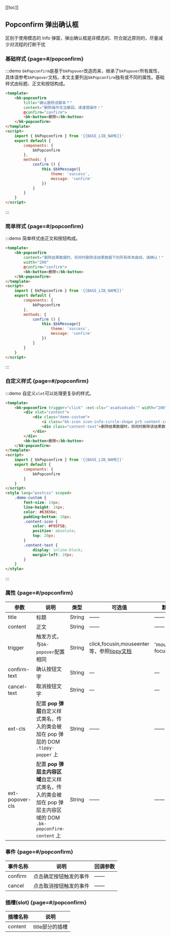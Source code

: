 <script>
    import Vue from 'vue'
    import { bkButton, bkPopconfirm } from '@'

    export default {
        components: {
            bkButton,
            bkPopconfirm
        },
        data () {
            return {}
        },
        methods: {
            confirm () {
                this.$bkMessage({
                    theme: 'success',
                    message: 'confirm'
                })
            }
        }
    }
</script>

<style lang="postcss" scoped>
    .demo-custom {
        font-size: 14px;
        line-height: 24px;
        color: #63656e;
        padding-bottom: 10px;
        .content-icon {
            color: #F95F5B;
            position: absolute;
            top: 20px;
        }
        .content-text {
            display: inline-block;
            margin-left: 20px;
        }
    }
</style>

[[toc]]

## Popconfirm 弹出确认框

区别于使用模态的 Info 弹窗，弹出确认框是非模态的、符合就近原则的，尽量减少对流程的打断干扰

### 基础样式 {page=#/popconfirm}

:::demo `bkPopconfirm`是基于`bkPopover`改造而来，继承了`bkPopover`所有属性，具体请参考`bkPopover`文档，本文主要列出`bkPopconfirm`独有或不同的属性。基础样式由标题、正文和按钮构成。
```html
<template>
    <bk-popconfirm
        title="确认删除该脚本？"
        content="删除操作无法撤回，请谨慎操作！"
        @confirm="confirm">
        <bk-button>删除</bk-button>
    </bk-popconfirm>
</template>
<script>
    import { bkPopconfirm } from '{{BASE_LIB_NAME}}'
    export default {
        components: {
            bkPopconfirm
        },
        methods: {
            confirm () {
                this.$bkMessage({
                    theme: 'success',
                    message: 'confirm'
                })
            }
        }
    }
</script>
```
:::

### 简单样式 {page=#/popconfirm}

:::demo 简单样式由正文和按钮构成。
```html
<template>
    <bk-popconfirm
        content="删除结果数据时，将同时删除该结果数据下的所有样本曲线，请确认！"
        width="280"
        @confirm="confirm">
        <bk-button>删除</bk-button>
    </bk-popconfirm>
</template>
<script>
    import { bkPopconfirm } from '{{BASE_LIB_NAME}}'
    export default {
        components: {
            bkPopconfirm
        },
        methods: {
            confirm () {
                this.$bkMessage({
                    theme: 'success',
                    message: 'confirm'
                })
            }
        }
    }
</script>
```
:::

### 自定义样式 {page=#/popconfirm}

:::demo 自定义`slot`可以处理更复杂的样式。
```html
<template>
    <bk-popconfirm trigger="click" :ext-cls="'asadsadsads'" width="280">
        <div slot="content">
            <div class="demo-custom">
                <i class="bk-icon icon-info-circle-shape pr5 content-icon"></i>
                <div class="content-text">删除结果数据时，将同时删除该结果数据下的所有样本曲线！</div>
            </div>
        </div>
        <bk-button>删除</bk-button>
    </bk-popconfirm>
</template>
<script>
    import { bkPopconfirm } from '{{BASE_LIB_NAME}}'
    export default {
        components: {
            bkPopconfirm
        }
    }
</script>
<style lang="postcss" scoped>
    .demo-custom {
        font-size: 14px;
        line-height: 24px;
        color: #63656e;
        padding-bottom: 10px;
        .content-icon {
            color: #F95F5B;
            position: absolute;
            top: 20px;
        }
        .content-text {
            display: inline-block;
            margin-left: 20px;
        }
    }
</style>
```
:::

### 属性 {page=#/popconfirm}
| 参数 | 说明 | 类型 | 可选值 | 默认值 |
|------|------|------|------|------|
| title | 标题 | String | —— | —— |
| content | 正文 | String | —— | —— |
| trigger | 触发方式，与`bk-popover`配置相同 | String | click,focusin,mouseenter 等，参照[tippy文档](https://atomiks.github.io/tippyjs/v6/all-props/#trigger) | 'mouseenter focus' |
| confirm-text | 确认按钮文字 | String | — | — |
| cancel-text | 取消按钮文字 | String | — | — |
| ext-cls | 配置 **pop 弹层**自定义样式类名，传入的类会被加在 pop 弹层的 DOM `.tippy-popper` 上 | String | —— | —— |
| ext-popover-cls | 配置 **pop 弹层主内容区域**自定义样式类名，传入的类会被加在 pop 弹层主内容区域的 DOM `.bk-popconfirm-content` 上 | String | —— | —— |

### 事件 {page=#/popconfirm}
| 事件名称 | 说明 | 回调参数 |
|------|------|------|
| confirm | 点击确定按钮触发的事件| —— |
| cancel | 点击取消按钮触发的事件 | —— |

### 插槽(slot) {page=#/popconfirm}
| 插槽名称 | 说明 |
|------|------|
| content | title部分的插槽 |
